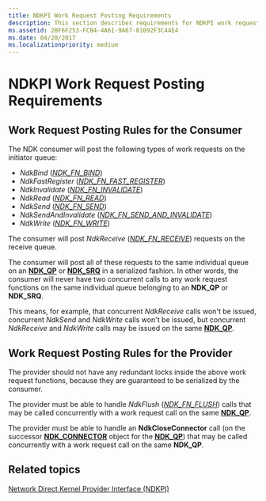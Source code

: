 ```yaml
---
title: NDKPI Work Request Posting Requirements
description: This section describes requirements for NDKPI work request posting
ms.assetid: 2BF6F253-FCB4-4A61-9A67-81092F3C44E4
ms.date: 04/20/2017
ms.localizationpriority: medium
---
```


# NDKPI Work Request Posting Requirements


## Work Request Posting Rules for the Consumer


The NDK consumer will post the following types of work requests on the initiator queue:

-   *NdkBind* ([*NDK\_FN\_BIND*](/windows-hardware/drivers/ddi/ndkpi/nc-ndkpi-ndk_fn_bind))
-   *NdkFastRegister* ([*NDK\_FN\_FAST\_REGISTER*](/windows-hardware/drivers/ddi/ndkpi/nc-ndkpi-ndk_fn_fast_register))
-   *NdkInvalidate* ([*NDK\_FN\_INVALIDATE*](/windows-hardware/drivers/ddi/ndkpi/nc-ndkpi-ndk_fn_invalidate))
-   *NdkRead* ([*NDK\_FN\_READ*](/windows-hardware/drivers/ddi/ndkpi/nc-ndkpi-ndk_fn_read))
-   *NdkSend* ([*NDK\_FN\_SEND*](/windows-hardware/drivers/ddi/ndkpi/nc-ndkpi-ndk_fn_send))
-   *NdkSendAndInvalidate* ([*NDK\_FN\_SEND\_AND\_INVALIDATE*](/windows-hardware/drivers/ddi/ndkpi/nc-ndkpi-ndk_fn_send_and_invalidate))
-   *NdkWrite* ([*NDK\_FN\_WRITE*](/windows-hardware/drivers/ddi/ndkpi/nc-ndkpi-ndk_fn_write))

The consumer will post *NdkReceive* ([*NDK\_FN\_RECEIVE*](/windows-hardware/drivers/ddi/ndkpi/nc-ndkpi-ndk_fn_receive)) requests on the receive queue.

The consumer will post all of these requests to the same individual queue on an [**NDK\_QP**](/windows-hardware/drivers/ddi/ndkpi/ns-ndkpi-_ndk_qp) or [**NDK\_SRQ**](/windows-hardware/drivers/ddi/ndkpi/ns-ndkpi-_ndk_srq) in a serialized fashion. In other words, the consumer will never have two concurrent calls to any work request functions on the same individual queue belonging to an **NDK\_QP** or **NDK\_SRQ**.

This means, for example, that concurrent *NdkReceive* calls won't be issued, concurrent *NdkSend* and *NdkWrite* calls won't be issued, but concurrent *NdkReceive* and *NdkWrite* calls may be issued on the same [**NDK\_QP**](/windows-hardware/drivers/ddi/ndkpi/ns-ndkpi-_ndk_qp).

## Work Request Posting Rules for the Provider


The provider should not have any redundant locks inside the above work request functions, because they are guaranteed to be serialized by the consumer.

The provider must be able to handle *NdkFlush* ([*NDK\_FN\_FLUSH*](/windows-hardware/drivers/ddi/ndkpi/nc-ndkpi-ndk_fn_flush)) calls that may be called concurrently with a work request call on the same [**NDK\_QP**](/windows-hardware/drivers/ddi/ndkpi/ns-ndkpi-_ndk_qp).

The provider must be able to handle an **NdkCloseConnector** call (on the successor [**NDK\_CONNECTOR**](/windows-hardware/drivers/ddi/ndkpi/ns-ndkpi-_ndk_connector) object for the [**NDK\_QP**](/windows-hardware/drivers/ddi/ndkpi/ns-ndkpi-_ndk_qp)) that may be called concurrently with a work request call on the same **NDK\_QP**.

## Related topics


[Network Direct Kernel Provider Interface (NDKPI)](./overview-of-network-direct-kernel-provider-interface--ndkpi-.md)

 

